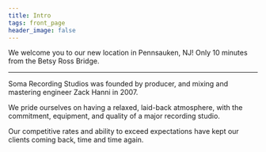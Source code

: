 ```yaml
---
title: Intro
tags: front_page
header_image: false
---
```


We welcome you to our new location in Pennsauken, NJ! Only 10 minutes from the Betsy Ross Bridge. 

- - -

Soma Recording Studios was founded by producer, and mixing and mastering engineer Zack Hanni in 2007.

We pride ourselves on having a relaxed, laid-back atmosphere, with the commitment, equipment, and quality of a major recording studio.

Our competitive rates and ability to exceed expectations have kept our clients coming back, time and time again.
